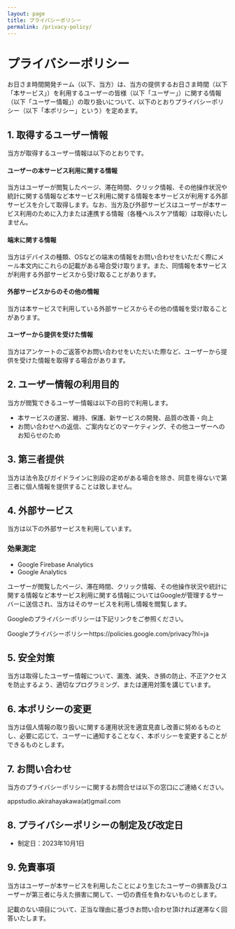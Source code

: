 ```yaml
---
layout: page
title: プライバシーポリシー
permalink: /privacy-policy/
---
```


# プライバシーポリシー

お日さま時間開発チーム（以下、当方）は、当方の提供するお日さま時間（以下「本サービス」）を利用するユーザーの皆様（以下「ユーザー」）に関する情報（以下「ユーザー情報」）の取り扱いについて、以下のとおりプライバシーポリシー（以下「本ポリシー」という）を定めます。



## 1. 取得するユーザー情報

当方が取得するユーザー情報は以下のとおりです。

#### ユーザーの本サービス利用に関する情報

当方はユーザーが閲覧したページ、滞在時間、クリック情報、その他操作状況や統計に関する情報など本サービス利用に関する情報を本サービスが利用する外部サービスを介して取得します。なお、当方及び外部サービスはユーザーが本サービス利用のために入力または連携する情報（各種ヘルスケア情報）は取得いたしません。

#### 端末に関する情報

当方はデバイスの種類、OSなどの端末の情報をお問い合わせをいただく際にメール本文内にこれらの記載がある場合受け取ります。また、同情報を本サービスが利用する外部サービスから受け取ることがあります。

#### 外部サービスからのその他の情報

当方は本サービスで利用している外部サービスからその他の情報を受け取ることがあります。

#### ユーザーから提供を受けた情報

当方はアンケートのご返答やお問い合わせをいただいた際など、ユーザーから提供を受けた情報を取得する場合があります。



## 2. ユーザー情報の利用目的

当方が閲覧できるユーザー情報は以下の目的で利用します。

- 本サービスの運営、維持、保護、新サービスの開発、品質の改善・向上
- お問い合わせへの返信、ご案内などのマーケティング、その他ユーザーへのお知らせのため



## 3. 第三者提供

当方は法令及びガイドラインに別段の定めがある場合を除き、同意を得ないで第三者に個人情報を提供することは致しません。



## 4. 外部サービス

当方は以下の外部サービスを利用しています。

### 効果測定

- Google Firebase Analytics
- Google Analytics

ユーザーが閲覧したページ、滞在時間、クリック情報、その他操作状況や統計に関する情報など本サービス利用に関する情報についてはGoogleが管理するサーバーに送信され、当方はそのサービスを利用し情報を閲覧します。

Googleのプライバシーポリシーは下記リンクをご参照ください。

Googleプライバシーポリシーhttps://policies.google.com/privacy?hl=ja



## 5. 安全対策

当方は取得したユーザー情報について、漏洩、滅失、き損の防止、不正アクセスを防止するよう、適切なプログラミング、または運用対策を講じています。



## 6. 本ポリシーの変更

当方は個人情報の取り扱いに関する運用状況を適宜見直し改善に努めるものとし、必要に応じて、ユーザーに通知することなく、本ポリシーを変更することができるものとします。



## 7. お問い合わせ

当方のプライバシーポリシーに関するお問合せは以下の窓口にご連絡ください。

appstudio.akirahayakawa(at)gmail.com



## 8. プライバシーポリシーの制定及び改定日

- 制定日：2023年10月1日



## 9. 免責事項

当方はユーザーが本サービスを利用したことにより生じたユーザーの損害及びユーザーが第三者に与えた損害に関して、一切の責任を負わないものとします。





記載のない項目について、正当な理由に基づきお問い合わせ頂ければ遅滞なく回答いたします。